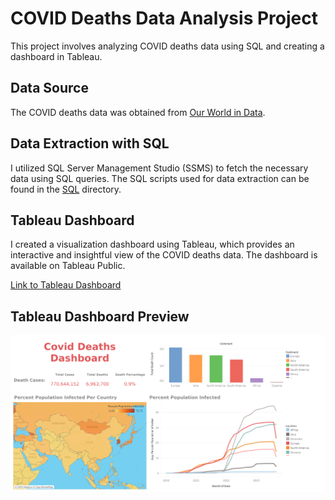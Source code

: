 # COVID Deaths Data Analysis Project

This project involves analyzing COVID deaths data using SQL and creating a dashboard in Tableau.

## Data Source

The COVID deaths data was obtained from [Our World in Data](https://ourworldindata.org/covid-deaths).

## Data Extraction with SQL

I utilized SQL Server Management Studio (SSMS) to fetch the necessary data using SQL queries. The SQL scripts used for data extraction can be found in the [SQL](/sql) directory.

## Tableau Dashboard

I created a visualization dashboard using Tableau, which provides an interactive and insightful view of the COVID deaths data. The dashboard is available on Tableau Public.

[Link to Tableau Dashboard](https://public.tableau.com/app/profile/<your_username>/viz/CovidDashboard_17003292636490/Dashboard1)

<!-- ## Project Structure -->

<!-- - **/sql:** Contains SQL scripts for data extraction. -->
<!-- - **/images:** Contains screenshots or images related to the project. -->
<!-- - **/docs:** Additional documentation or project-related files. -->

## Tableau Dashboard Preview

![Tableau Dashboard Preview](/images/tableau_dashboard_preview.png)
